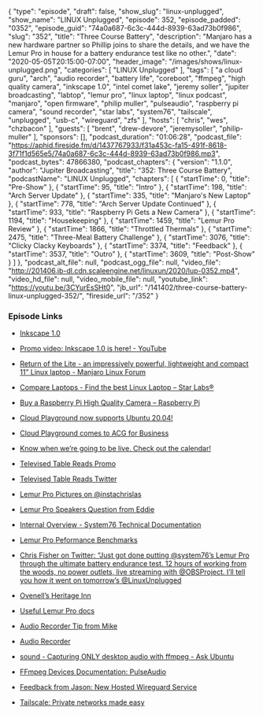 {
  "type": "episode",
  "draft": false,
  "show_slug": "linux-unplugged",
  "show_name": "LINUX Unplugged",
  "episode": 352,
  "episode_padded": "0352",
  "episode_guid": "74a0a687-6c3c-444d-8939-63ad73b0f986",
  "slug": "352",
  "title": "Three Course Battery",
  "description": "Manjaro has a new hardware partner so Phillip joins to share the details, and we have the Lemur Pro in house for a battery endurance test like no other.",
  "date": "2020-05-05T20:15:00-07:00",
  "header_image": "/images/shows/linux-unplugged.png",
  "categories": [
    "LINUX Unplugged"
  ],
  "tags": [
    "a cloud guru",
    "arch",
    "audio recorder",
    "battery life",
    "coreboot",
    "ffmpeg",
    "high quality camera",
    "inkscape 1.0",
    "intel comet lake",
    "jeremy soller",
    "jupiter broadcasting",
    "labtop",
    "lemur pro",
    "linux laptop",
    "linux podcast",
    "manjaro",
    "open firmware",
    "philip muller",
    "pulseaudio",
    "raspberry pi camera",
    "sound recorder",
    "star labs",
    "system76",
    "tailscale",
    "unplugged",
    "usb-c",
    "wireguard",
    "zfs"
  ],
  "hosts": [
    "chris",
    "wes",
    "chzbacon"
  ],
  "guests": [
    "brent",
    "drew-devore",
    "jeremysoller",
    "philip-muller"
  ],
  "sponsors": [],
  "podcast_duration": "01:06:28",
  "podcast_file": "https://aphid.fireside.fm/d/1437767933/f31a453c-fa15-491f-8618-3f71f1d565e5/74a0a687-6c3c-444d-8939-63ad73b0f986.mp3",
  "podcast_bytes": 47866380,
  "podcast_chapters": {
    "version": "1.1.0",
    "author": "Jupiter Broadcasting",
    "title": "352: Three Course Battery",
    "podcastName": "LINUX Unplugged",
    "chapters": [
      {
        "startTime": 0,
        "title": "Pre-Show"
      },
      {
        "startTime": 95,
        "title": "Intro"
      },
      {
        "startTime": 198,
        "title": "Arch Server Update"
      },
      {
        "startTime": 335,
        "title": "Manjaro's New Laptop"
      },
      {
        "startTime": 778,
        "title": "Arch Server Update Continued"
      },
      {
        "startTime": 933,
        "title": "Raspberry Pi Gets a New Camera"
      },
      {
        "startTime": 1194,
        "title": "Housekeeping"
      },
      {
        "startTime": 1459,
        "title": "Lemur Pro Review"
      },
      {
        "startTime": 1866,
        "title": "Throttled Thermals"
      },
      {
        "startTime": 2475,
        "title": "Three-Meal Battery Challenge"
      },
      {
        "startTime": 3076,
        "title": "Clicky Clacky Keyboards"
      },
      {
        "startTime": 3374,
        "title": "Feedback"
      },
      {
        "startTime": 3537,
        "title": "Outro"
      },
      {
        "startTime": 3609,
        "title": "Post-Show"
      }
    ]
  },
  "podcast_alt_file": null,
  "podcast_ogg_file": null,
  "video_file": "http://201406.jb-dl.cdn.scaleengine.net/linuxun/2020/lup-0352.mp4",
  "video_hd_file": null,
  "video_mobile_file": null,
  "youtube_link": "https://youtu.be/3CYurEsSHt0",
  "jb_url": "/141402/three-course-battery-linux-unplugged-352/",
  "fireside_url": "/352"
}


### Episode Links

  * [Inkscape 1.0](https://inkscape.org/release/inkscape-1.0/ "Inkscape 1.0")
  * [Promo video: Inkscape 1.0 is here! - YouTube](https://www.youtube.com/watch?v=f6UHXkND4Sc "Promo video: Inkscape 1.0 is here! - YouTube")
  * [Return of the Lite - an impressively powerful, lightweight and compact 11” Linux laptop - Manjaro Linux Forum](https://forum.manjaro.org/t/return-of-the-lite-an-impressively-powerful-lightweight-and-compact-11-linux-laptop/140632 "Return of the Lite - an impressively powerful, lightweight and compact 11” Linux laptop - Manjaro Linux Forum")
  * [Compare Laptops - Find the best Linux Laptop – Star Labs®](https://starlabs.systems/pages/star-labtop-compare "Compare Laptops - Find the best Linux Laptop – Star Labs®")
  * [Buy a Raspberry Pi High Quality Camera – Raspberry Pi](https://www.raspberrypi.org/products/raspberry-pi-high-quality-camera/ "Buy a Raspberry Pi High Quality Camera – Raspberry Pi")
  * [Cloud Playground now supports Ubuntu 20.04!](https://support.linuxacademy.com/hc/en-us/articles/360022699612-Cloud-Playground-Distribution-Feature-List "Cloud Playground now supports Ubuntu 20.04!")
  * [Cloud Playground comes to ACG for Business](https://info.acloud.guru/resources/introducing-cloud-playground-for-business "Cloud Playground comes to ACG for Business")
  * [Know when we’re going to be live. Check out the calendar!](https://www.jupiterbroadcasting.com/release-calendar/ "Know when we’re going to be live. Check out the calendar!")
  * [Televised Table Reads Promo](https://www.youtube.com/watch?v=5W3eQf1Ggd0 "Televised Table Reads Promo")
  * [Televised Table Reads Twitter](https://twitter.com/tvtablereads "Televised Table Reads Twitter")
  * [Lemur Pro Pictures on @instachrislas](https://www.instagram.com/p/B_yhnupJgd7/ "Lemur Pro Pictures on @instachrislas")
  * [Lemur Pro Speakers Question from Eddie ](https://slexy.org/view/s20Q2V3nya "Lemur Pro Speakers Question from Eddie
")

  * [Internal Overview - System76 Technical Documentation](https://tech-docs.system76.com/models/lemp9/internal-overview.html "Internal Overview - System76 Technical Documentation")
  * [Lemur Pro Peformance Benchmarks](https://openbenchmarking.org/result/2005019-NI-2001201HU06 "Lemur Pro Peformance Benchmarks")
  * [Chris Fisher on Twitter: “Just got done putting @system76’s Lemur Pro through the ultimate battery endurance test. 12 hours of working from the woods, no power outlets, live streaming with @OBSProject. I’ll tell you how it went on tomorrow’s @LinuxUnplugged](https://twitter.com/ChrisLAS/status/1257482403896942598 "Chris Fisher on Twitter: “Just got done putting @system76’s Lemur Pro through the ultimate battery endurance test. 12 hours of working from the woods, no power outlets, live streaming with @OBSProject. I’ll tell you how it went on tomorrow’s @LinuxUnplugged")
  * [Ovenell’s Heritage Inn](https://www.ovenells-inn.com/ "Ovenell’s Heritage Inn")
  * [Useful Lemur Pro docs](https://system76.com/guides/lemp9 "Useful Lemur Pro docs")
  * [Audio Recorder Tip from Mike ](https://slexy.org/view/s2eh0uc1UB "Audio Recorder Tip from Mike
")

  * [Audio Recorder](https://launchpad.net/~audio-recorder "Audio Recorder")
  * [sound - Capturing ONLY desktop audio with ffmpeg - Ask Ubuntu](https://askubuntu.com/questions/682144/capturing-only-desktop-audio-with-ffmpeg "sound - Capturing ONLY desktop audio with ffmpeg - Ask Ubuntu")
  * [FFmpeg Devices Documentation: PulseAudio](https://ffmpeg.org/ffmpeg-devices.html#pulse "FFmpeg Devices Documentation: PulseAudio")
  * [Feedback from Jason: New Hosted Wireguard Service ](https://slexy.org/view/s2wuSu0RYO "Feedback from Jason: New Hosted Wireguard Service
")

  * [Tailscale: Private networks made easy](https://tailscale.com/ "Tailscale: Private networks made easy")


